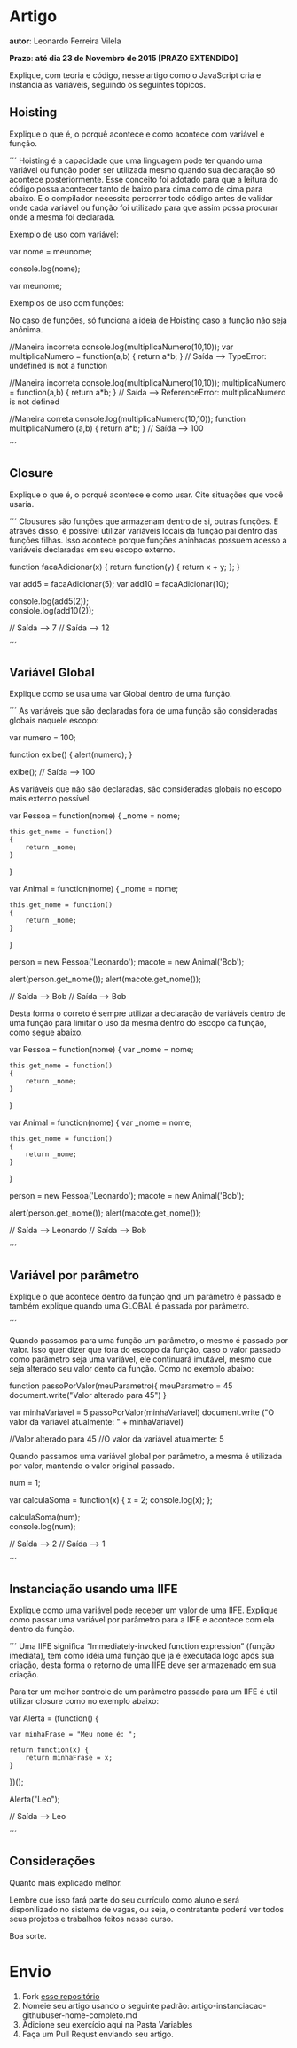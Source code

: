 # Artigo
**autor**: Leonardo Ferreira Vilela

**Prazo**: **até dia 23 de Novembro de 2015 [PRAZO EXTENDIDO]**

Explique, com teoria e código, nesse artigo como o JavaScript cria e instancia as variáveis, seguindo os seguintes tópicos.

## Hoisting

Explique o que é, o porquê acontece e como acontece com variável e função.

´´´
Hoisting é a capacidade que uma linguagem pode ter quando uma variável ou função poder ser utilizada mesmo quando sua declaração só 
acontece posteriormente. Esse conceito foi adotado para que a leitura do código possa acontecer tanto de baixo para cima como
de cima para abaixo. E o compilador necessita percorrer todo código antes de validar onde cada variável ou função foi utilizado
para que assim possa procurar onde a mesma foi declarada.

Exemplo de uso com variável:

var nome = meunome;

console.log(nome);

var meunome;


Exemplos de uso com funções:

No caso de funções, só funciona a ideia de Hoisting caso a função não seja anônima.

//Maneira incorreta
console.log(multiplicaNumero(10,10));
var multiplicaNumero = function(a,b) {
  return a*b;
}
// Saída -->  TypeError: undefined is not a function

//Maneira incorreta
console.log(multiplicaNumero(10,10));
multiplicaNumero = function(a,b) {
  return a*b;
}
// Saída -->  ReferenceError: multiplicaNumero is not defined


//Maneira correta
console.log(multiplicaNumero(10,10));
function multiplicaNumero (a,b) {
  return a*b;
}
// Saída -->  100

´´´


## Closure

Explique o que é, o porquê acontece e como usar. 
Cite situações que você usaria.


´´´
Clousures são funções que armazenam dentro de si, outras funções. E através disso, é possível utilizar 
variáveis locais da função pai dentro das funções filhas. Isso acontece porque funções aninhadas
possuem acesso a variáveis declaradas em seu escopo externo.


function facaAdicionar(x) {
  return function(y) {
    return x + y;
  };
}

var add5 = facaAdicionar(5);
var add10 = facaAdicionar(10);

console.log(add5(2));  
consiole.log(add10(2)); 

// Saída --> 7
// Saída --> 12

´´´

## Variável Global

Explique como se usa uma var Global dentro de uma função.

´´´
As variáveis que são declaradas fora de uma função são consideradas globais naquele escopo:

var numero = 100;
 
function exibe()
{
    alert(numero);
}
 
exibe();
// Saída --> 100


As variáveis que não são declaradas, são consideradas globais no escopo mais externo possível.

var Pessoa = function(nome)
{
    _nome = nome;
 
    this.get_nome = function()
    {
        return _nome;
    }
}
 
var Animal = function(nome)
{
    _nome = nome;
 
    this.get_nome = function()
    {
        return _nome;
    }
}
 
person = new Pessoa('Leonardo');
macote = new Animal('Bob');

alert(person.get_nome());
alert(macote.get_nome());

// Saída --> Bob
// Saída --> Bob


Desta forma o correto é sempre utilizar a declaração de variáveis dentro de uma função para limitar o uso da mesma
dentro do escopo da função, como segue abaixo.

var Pessoa = function(nome)
{
    var _nome = nome;
 
    this.get_nome = function()
    {
        return _nome;
    }
}
 
var Animal = function(nome)
{
    var _nome = nome;
 
    this.get_nome = function()
    {
        return _nome;
    }
}
 
person = new Pessoa('Leonardo');
macote = new Animal('Bob');

alert(person.get_nome());
alert(macote.get_nome());

// Saída --> Leonardo
// Saída --> Bob

´´´

## Variável por parâmetro

Explique o que acontece dentro da função qnd um parâmetro é passado e também explique quando uma GLOBAL é passada por parâmetro.


´´´

Quando passamos para uma função um parâmetro, o mesmo é passado por valor. Isso quer dizer que fora do escopo da função, caso o valor
passado como parâmetro seja uma variável, ele continuará imutável, mesmo que seja alterado seu valor dento da função. Como no exemplo abaixo:

function passoPorValor(meuParametro){ 
   	meuParametro = 45 
   	document.write("Valor alterado para 45") 
} 

var minhaVariavel = 5 
passoPorValor(minhaVariavel) 
document.write ("O valor da variavel atualmente: " + minhaVariavel) 

//Valor alterado para 45
//O valor da variável atualmente: 5


Quando passamos uma variável global por parâmetro, a mesma é utilizada por valor, mantendo o valor original passado.

num = 1;    
    
var calculaSoma = function(x)
{
    x = 2;
    console.log(x);
};

calculaSoma(num);    
console.log(num);

// Saída -->  2
// Saída -->  1

´´´


## Instanciação usando uma IIFE

Explique como uma variável pode receber um valor de uma IIFE.
Explique como passar uma variável por parâmetro para a IIFE e acontece com ela dentro da função.


´´´
Uma IIFE significa “Immediately-invoked function expression” (função imediata), tem como idéia uma função
que ja é executada logo após sua criação, desta forma o retorno de uma IIFE deve ser armazenado em sua criação.

Para ter um melhor controle de um parâmetro passado para um IIFE é util utilizar closure como no exemplo abaixo:


var Alerta = (function() {
	
	var minhaFrase = "Meu nome é: ";

	return function(x) { 
		return minhaFrase = x;
	}
})();

Alerta("Leo");

// Saída -->  Leo

´´´

## Considerações

Quanto mais explicado melhor.

Lembre que isso fará parte do seu currículo como aluno e será disponilizado no sistema de vagas, ou seja, o contratante poderá ver todos seus projetos e trabalhos feitos nesse curso.

Boa sorte.

# Envio

1. Fork [esse repositório](https://github.com/Webschool-io/be-mean-instagram-artigos/) 
2. Nomeie seu artigo usando o seguinte padrão: artigo-instanciacao-githubuser-nome-completo.md
3. Adicione seu exercício aqui na Pasta Variables
4. Faça um Pull Requst enviando seu artigo.
